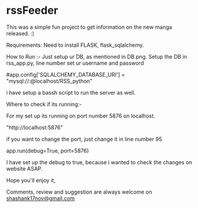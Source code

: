 # rssFeeder
This was a simple fun project to get information on the new manga released. :)

Requirements:
Need to install FLASK, flask_sqlalchemy.

How to Run :-
Just setup ur DB, as mentioned in DB.png.
Setup the DB in rss_app.py, line number 
set ur username and password

#app.config['SQLALCHEMY_DATABASE_URI'] = "mysql://<UserName>:<Password>@localhost/RSS_python"

i have setup a bassh script to run the server as well.

Where to check if its running:-

For my set up its running on port number 5876 on localhost.

"http://localhost:5876"

if you want to change the port, just change it in line number 95

app.run(debug=True, port=5876)

I have set up the debug to true, because i wanted to check the changes on website ASAP.

Hope you'll enjoy it,

Comments, review and suggestion are always welcome on 
shashank17nov@gmail.com
